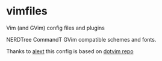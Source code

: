 vimfiles
========

Vim (and GVim) config files and plugins

NERDTree
CommandT
GVim compatible schemes and fonts.

Thanks to [alext](https://github.com/alext) this config is based on [dotvim repo](https://github.com/alext/dotvim)
